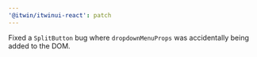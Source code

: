 ```yaml
---
'@itwin/itwinui-react': patch
---
```


Fixed a `SplitButton` bug where `dropdownMenuProps` was accidentally being added to the DOM.
